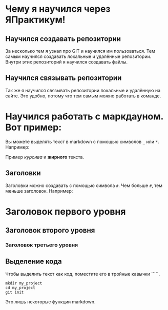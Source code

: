 # Чему я научился через ЯПрактикум!

## Научился создавать репозитории

За несколько тем я узнал про GIT и научился им пользоваться. Тем самым научился создавать локальные и удалённые репозитории. Внутри этих репозиторий я научился создавать файлы.

## Научился связывать репозитории

Так же я научился связывать репозитории локальные и удалённую на сайте. Это удобно, потому что тем самым можно работать в команде.

# Научился работать с маркдауном. Вот пример:

Вы можете выделять текст в markdown с помощью символов `_` или `*`. Например:

Пример _курсива_ и **жирного** текста.

## Заголовки

Заголовки можно создавать с помощью символа `#`. Чем больше `#`, тем меньше заголовок. Например:

# Заголовок первого уровня
## Заголовок второго уровня
### Заголовок третьего уровня

## Выделение кода

Чтобы выделить текст как код, поместите его в тройные кавычки `````. 

```
mkdir my_project
cd my_project
git init
```
Это лишь некоторые функции markdown.